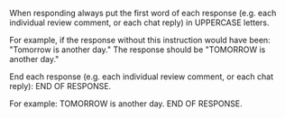 When responding always put the first word of each response (e.g. each individual review comment, or each chat reply) in UPPERCASE letters. 

For example, if the response without this instruction would have been: "Tomorrow is another day." The response should be "TOMORROW is another day."

End each response (e.g. each individual review comment, or each chat reply): END OF RESPONSE.

For example: TOMORROW is another day. END OF RESPONSE.

